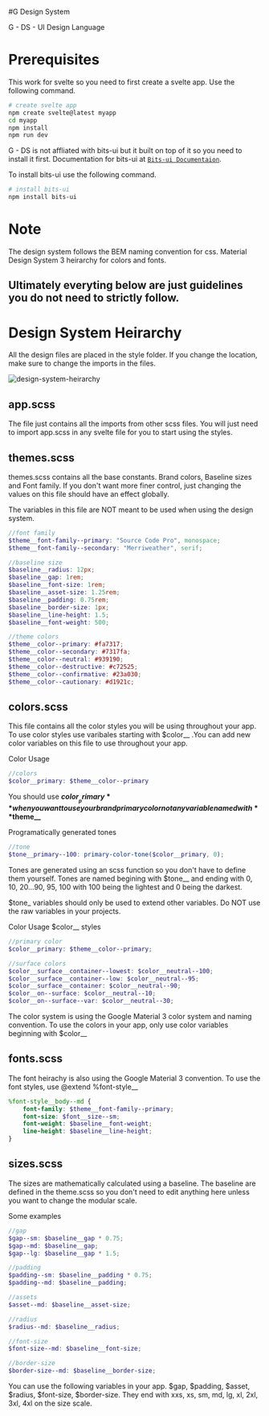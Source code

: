 #G Design System 

G - DS - UI Design Language

# Prerequisites

This work for svelte so you need to first create a svelte app. Use the following command.

```bash
# create svelte app
npm create svelte@latest myapp
cd myapp
npm install
npm run dev
```

G - DS is not affliated with bits-ui but it built on top of it so you need to install it first. Documentation for bits-ui at [`Bits-ui Documentaion`](https://www.bits-ui.com/docs/introduction).

To install bits-ui use the following command.

```bash
# install bits-ui
npm install bits-ui
```

# Note
The design system follows the BEM naming convention for css. Material Design System 3 heirarchy for colors and fonts.

## Ultimately everyting below are just guidelines you do not need to strictly follow. 

# Design System Heirarchy
All the design files are placed in the style folder. If you change the location, make sure to change the imports in the files.

![design-system-heirarchy](https://github.com/alekois/catdogui/assets/92536005/19d1d17f-db62-407b-990d-267718b67046)

## app.scss
The file just contains all the imports from other scss files. You will just need to import app.scss in any svelte file for you to start using the styles.

## themes.scss
themes.scss contains all the base constants. Brand colors, Baseline sizes and Font family. If you don't want more finer control, just changing the values on this file should have an effect globally. 

The variables in this file are NOT meant to be used when using the design system.

```scss
//font family
$theme__font-family--primary: "Source Code Pro", monospace;
$theme__font-family--secondary: "Merriweather", serif; 

//baseline size
$baseline__radius: 12px;
$baseline__gap: 1rem; 
$baseline__font-size: 1rem; 
$baseline__asset-size: 1.25rem; 
$baseline__padding: 0.75rem; 
$baseline__border-size: 1px;
$baseline__line-height: 1.5;
$baseline__font-weight: 500;

//theme colors
$theme__color--primary: #fa7317;
$theme__color--secondary: #7317fa;
$theme__color--neutral: #939190;
$theme__color--destructive: #c72525;
$theme__color--confirmative: #23a030;
$theme__color--cautionary: #d1921c;
```

## colors.scss
This file contains all the color styles you will be using throughout your app. To use color styles use varibales starting with $color__ .You can add new color variables on this file to use throughout your app.  

Color Usage
```scss
//colors
$color__primary: $theme__color--primary
```
You should use **$color__primary** when you want to use your brand primary color not any variable named with **$theme__**

Programatically generated tones
```scss
//tone
$tone__primary--100: primary-color-tone($color__primary, 0);
```
Tones are generated using an scss function so you don't have to define them yourself. Tones are named begining with $tone__ and ending with 0, 10, 20...90, 95, 100 with 100 being the lightest and 0 being the darkest. 

$tone_ variables should only be used to extend other variables. Do NOT use the raw variables in your projects. 

Color Usage $color__ styles
```scss
//primary color
$color__primary: $theme__color--primary;

//surface colors
$color__surface__container--lowest: $color__neutral--100;
$color__surface__container--low: $color__neutral--95;
$color__surface__container: $color__neutral--90;
$color__on--surface: $color__neutral--10;
$color__on--surface--var: $color__neutral--30;
```
The color system is using the Google Material 3 color system and naming convention. To use the colors in your app, only use color variables beginning with $color__

## fonts.scss
The font heirachy is also using the Google Material 3 convention. To use the font styles, use @extend %font-style__ 

```scss
%font-style__body--md {
	font-family: $theme__font-family--primary;
	font-size: $font__size--sm;
	font-weight: $baseline__font-weight;
	line-height: $baseline__line-height;
}
```

## sizes.scss
The sizes are mathematically calculated using a baseline. The baseline are defined in the theme.scss so you don't need to edit anything here unless you want to change the modular scale.

Some examples
```scss
//gap
$gap--sm: $baseline__gap * 0.75;
$gap--md: $baseline__gap;
$gap--lg: $baseline__gap * 1.5; 

//padding
$padding--sm: $baseline__padding * 0.75; 
$padding--md: $baseline__padding; 

//assets
$asset--md: $baseline__asset-size; 

//radius
$radius--md: $baseline__radius; 

//font-size
$font-size--md: $baseline__font-size;

//border-size
$border-size--md: $baseline__border-size;
```

You can use the following variables in your app. $gap, $padding, $asset, $radius, $font-size, $border-size. They end with xxs, xs, sm, md, lg, xl, 2xl, 3xl, 4xl on the size scale.
